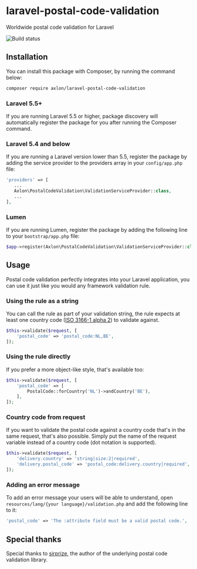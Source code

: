 # laravel-postal-code-validation
Worldwide postal code validation for Laravel

![Build status](https://travis-ci.org/axlon/laravel-postal-code-validation.svg?branch=master)

## Installation
You can install this package with Composer, by running the command below:

```bash
composer require axlon/laravel-postal-code-validation
```

### Laravel 5.5+
If you are running Laravel 5.5 or higher, package discovery will automatically register the package for you after
running the Composer command.

### Laravel 5.4 and below
If you are running a Laravel version lower than 5.5, register the package by adding the service provider to the
providers array in your `config/app.php` file:

```php
'providers' => [
   ...
   Axlon\PostalCodeValidation\ValidationServiceProvider::class,
   ...
],
```

### Lumen
If you are running Lumen, register the package by adding the following line to your `bootstrap/app.php` file:

```php
$app->register(Axlon\PostalCodeValidation\ValidationServiceProvider::class);
```

## Usage
Postal code validation perfectly integrates into your Laravel application, you can use it just like you would any
framework validation rule.

### Using the rule as a string
You can call the rule as part of your validation string, the rule expects at least one country code
([ISO 3166-1 alpha 2](https://en.wikipedia.org/wiki/ISO_3166-1_alpha-2)) to validate against.

```php
$this->validate($request, [
    'postal_code' => 'postal_code:NL,BE',
]);
```

### Using the rule directly
If you prefer a more object-like style, that's available too:

```php
$this->validate($request, [
    'postal_code' => [
        PostalCode::forCountry('NL')->andCountry('BE'),
    ],
]);
```

### Country code from request
If you want to validate the postal code against a country code that's in the same request, that's also possible. Simply
put the name of the request variable instead of a country code (dot notation is supported).

```php
$this->validate($request, [
    'delivery.country' => 'string|size:2|required',
    'delivery.postal_code' => 'postal_code:delivery.country|required',
]);
```

### Adding an error message
To add an error message your users will be able to understand, open `resources/lang/{your language}/validation.php` and
add the following line to it:

```php
'postal_code' => 'The :attribute field must be a valid postal code.',
```

## Special thanks
Special thanks to [sirprize](https://github.com/sirprize), the author of the underlying postal code validation library.
